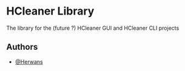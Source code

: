
# HCleaner Library

The library for the (future ?) HCleaner GUI and HCleaner CLI projects

## Authors

- [@Herwans](https://www.github.com/Herwans)
